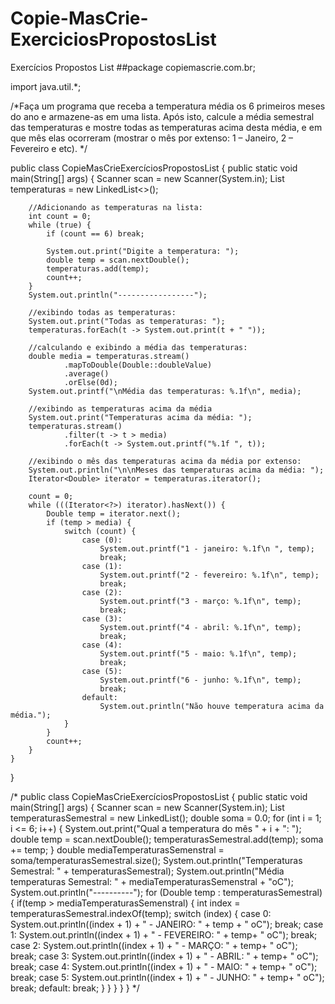 # Copie-MasCrie-ExerciciosPropostosList
Exercícios Propostos List
##package copiemascrie.com.br;

import java.util.*;

/*Faça um programa que receba a temperatura média os 6 primeiros meses do ano e armazene-as em uma lista.
Após isto, calcule a média semestral das temperaturas e mostre todas as temperaturas acima desta média,
e em que mês elas ocorreram (mostrar o mês por extenso: 1 – Janeiro, 2 – Fevereiro e etc).
*/

public class CopieMasCrieExercíciosPropostosList {
    public static void main(String[] args) {
        Scanner scan = new Scanner(System.in);
        List<Double> temperaturas = new LinkedList<>();

        //Adicionando as temperaturas na lista:
        int count = 0;
        while (true) {
            if (count == 6) break;

            System.out.print("Digite a temperatura: ");
            double temp = scan.nextDouble();
            temperaturas.add(temp);
            count++;
        }
        System.out.println("-----------------");

        //exibindo todas as temperaturas:
        System.out.print("Todas as temperaturas: ");
        temperaturas.forEach(t -> System.out.print(t + " "));

        //calculando e exibindo a média das temperaturas:
        double media = temperaturas.stream()
                .mapToDouble(Double::doubleValue)
                .average()
                .orElse(0d);
        System.out.printf("\nMédia das temperaturas: %.1f\n", media);

        //exibindo as temperaturas acima da média
        System.out.print("Temperaturas acima da média: ");
        temperaturas.stream()
                .filter(t -> t > media)
                .forEach(t -> System.out.printf("%.1f ", t));

        //exibindo o mês das temperaturas acima da média por extenso:
        System.out.println("\n\nMeses das temperaturas acima da média: ");
        Iterator<Double> iterator = temperaturas.iterator();

        count = 0;
        while (((Iterator<?>) iterator).hasNext()) {
            Double temp = iterator.next();
            if (temp > media) {
                switch (count) {
                    case (0):
                        System.out.printf("1 - janeiro: %.1f\n ", temp);
                        break;
                    case (1):
                        System.out.printf("2 - fevereiro: %.1f\n", temp);
                        break;
                    case (2):
                        System.out.printf("3 - março: %.1f\n", temp);
                        break;
                    case (3):
                        System.out.printf("4 - abril: %.1f\n", temp);
                        break;
                    case (4):
                        System.out.printf("5 - maio: %.1f\n", temp);
                        break;
                    case (5):
                        System.out.printf("6 - junho: %.1f\n", temp);
                        break;
                    default:
                        System.out.println("Não houve temperatura acima da média.");
                }
            }
            count++;
        }
    }
}



/*
public class CopieMasCrieExercíciosPropostosList {
    public static void main(String[] args) {
        Scanner scan = new Scanner(System.in);
        List<Double> temperaturasSemestral = new LinkedList<Double>();
        double soma = 0.0;
        for (int i = 1; i <= 6; i++) {
            System.out.print("Qual a temperatura do mês " + i + ": ");
            double temp = scan.nextDouble();
            temperaturasSemestral.add(temp);
            soma += temp;
        }
        double mediaTemperaturasSemenstral = soma/temperaturasSemestral.size();
        System.out.println("Temperaturas Semestral: " + temperaturasSemestral);
        System.out.println("Média temperaturas Semestral: " + mediaTemperaturasSemenstral + "oC");
        System.out.println("----------");
        for (Double temp : temperaturasSemestral) {
            if(temp > mediaTemperaturasSemenstral) {
                int index = temperaturasSemestral.indexOf(temp);
                switch (index) {
                    case 0:
                        System.out.println((index + 1) + " - JANEIRO: " + temp + " oC");
                        break;
                    case 1:
                        System.out.println((index + 1) + " - FEVEREIRO: " + temp+ " oC");
                        break;
                    case 2:
                        System.out.println((index + 1) + " - MARÇO: " + temp+ " oC");
                        break;
                    case 3:
                        System.out.println((index + 1) + " - ABRIL: " + temp+ " oC");
                        break;
                    case 4:
                        System.out.println((index + 1) + " - MAIO: " + temp+ " oC");
                        break;
                    case 5:
                        System.out.println((index + 1) + " - JUNHO: " + temp+ " oC");
                        break;
                    default:
                        break;
                }
            }
        }
    }
}
*/
